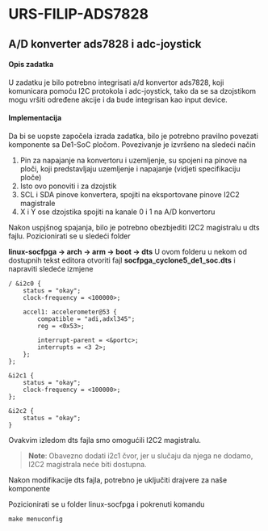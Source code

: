 # URS-FILIP-ADS7828

## A/D konverter ads7828 i adc-joystick

#### Opis zadatka

U zadatku je bilo potrebno integrisati a/d konvertor ads7828, koji komunicara pomoću I2C protokola i adc-joystick, tako da se sa dzojstikom mogu vršiti određene akcije i da bude integrisan kao input device.

#### Implementacija

Da bi se uopste započela izrada zadatka, bilo je potrebno pravilno povezati komponente sa De1-SoC pločom. Povezivanje je izvršeno na sledeći način
1. Pin za napajanje na konvertoru i uzemljenje, su spojeni na pinove na ploči, koji predstavljaju uzemljenje i napajanje (vidjeti specifikaciju ploče)
2. Isto ovo ponoviti i za dzojstik
3. SCL i SDA pinove konvertera, spojiti na eksportovane pinove I2C2 magistrale
4. X i Y ose dzojstika spojiti na kanale 0 i 1 na A/D konvertoru

Nakon uspjšnog spajanja, bilo je potrebno obezbjediti I2C2 magistralu u dts fajlu. 
Pozicionirati se u sledeći folder

**linux-socfpga -> arch -> arm -> boot -> dts**
U ovom folderu u nekom od dostupnih tekst editora otvoriti fajl **socfpga_cyclone5_de1_soc.dts** i napraviti sledeće izmjene

```dts
/ &i2c0 {
	status = "okay";
	clock-frequency = <100000>;

	accel1: accelerometer@53 {
		compatible = "adi,adxl345";
		reg = <0x53>;

		interrupt-parent = <&portc>;
		interrupts = <3 2>;
	};
};

&i2c1 {
    status = "okay";
    clock-frequency = <100000>;
};

&i2c2 {
	status = "okay";
}
```

Ovakvim izledom dts fajla smo omogućili I2C2 magistralu.

> **Note**: Obavezno dodati i2c1 čvor, jer u slučaju da njega ne dodamo, I2C2 magistrala neće biti dostupna.

Nakon modifikacije dts fajla, potrebno je uključiti drajvere za naše komponente

Pozicionirati se u folder linux-socfpga i pokrenuti komandu

```
make menuconfig
```


